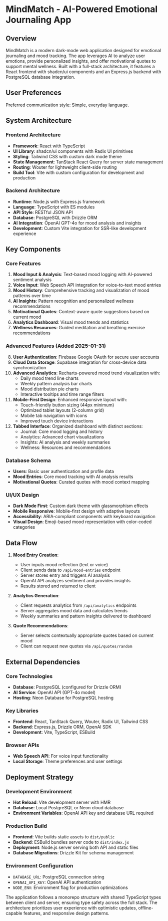 # MindMatch - AI-Powered Emotional Journaling App

## Overview

MindMatch is a modern dark-mode web application designed for emotional journaling and mood tracking. The app leverages AI to analyze user emotions, provide personalized insights, and offer motivational quotes to support mental wellness. Built with a full-stack architecture, it features a React frontend with shadcn/ui components and an Express.js backend with PostgreSQL database integration.

## User Preferences

Preferred communication style: Simple, everyday language.

## System Architecture

### Frontend Architecture
- **Framework**: React with TypeScript
- **UI Library**: shadcn/ui components with Radix UI primitives
- **Styling**: Tailwind CSS with custom dark mode theme
- **State Management**: TanStack React Query for server state management
- **Routing**: Wouter for lightweight client-side routing
- **Build Tool**: Vite with custom configuration for development and production

### Backend Architecture
- **Runtime**: Node.js with Express.js framework
- **Language**: TypeScript with ES modules
- **API Style**: RESTful JSON API
- **Database**: PostgreSQL with Drizzle ORM
- **AI Integration**: OpenAI GPT-4o for mood analysis and insights
- **Development**: Custom Vite integration for SSR-like development experience

## Key Components

### Core Features
1. **Mood Input & Analysis**: Text-based mood logging with AI-powered sentiment analysis
2. **Voice Input**: Web Speech API integration for voice-to-text mood entries
3. **Mood History**: Comprehensive tracking and visualization of mood patterns over time
4. **AI Insights**: Pattern recognition and personalized wellness recommendations
5. **Motivational Quotes**: Context-aware quote suggestions based on current mood
6. **Analytics Dashboard**: Visual mood trends and statistics
7. **Wellness Resources**: Guided meditation and breathing exercise recommendations

### Advanced Features (Added 2025-01-31)
8. **User Authentication**: Firebase Google OAuth for secure user accounts
9. **Cloud Data Storage**: Supabase integration for cross-device data synchronization
10. **Advanced Analytics**: Recharts-powered mood trend visualization with:
    - Daily mood trend line charts
    - Weekly pattern analysis bar charts
    - Mood distribution pie charts
    - Interactive tooltips and time range filters
11. **Mobile-First Design**: Enhanced responsive layout with:
    - Touch-friendly button sizing (44px minimum)
    - Optimized tablet layouts (2-column grid)
    - Mobile tab navigation with icons
    - Improved touch device interactions
12. **Tabbed Interface**: Organized dashboard with distinct sections:
    - Journal: Core mood logging and history
    - Analytics: Advanced chart visualizations
    - Insights: AI analysis and weekly summaries
    - Wellness: Resources and recommendations

### Database Schema
- **Users**: Basic user authentication and profile data
- **Mood Entries**: Core mood tracking with AI analysis results
- **Motivational Quotes**: Curated quotes with mood context mapping

### UI/UX Design
- **Dark Mode First**: Custom dark theme with glassmorphism effects
- **Mobile Responsive**: Mobile-first design with adaptive layouts
- **Accessibility**: ARIA-compliant components with keyboard navigation
- **Visual Design**: Emoji-based mood representation with color-coded categories

## Data Flow

1. **Mood Entry Creation**:
   - User inputs mood reflection (text or voice)
   - Client sends data to `/api/mood-entries` endpoint
   - Server stores entry and triggers AI analysis
   - OpenAI API analyzes sentiment and provides insights
   - Results stored and returned to client

2. **Analytics Generation**:
   - Client requests analytics from `/api/analytics` endpoints
   - Server aggregates mood data and calculates trends
   - Weekly summaries and pattern insights delivered to dashboard

3. **Quote Recommendations**:
   - Server selects contextually appropriate quotes based on current mood
   - Client can request new quotes via `/api/quotes/random`

## External Dependencies

### Core Technologies
- **Database**: PostgreSQL (configured for Drizzle ORM)
- **AI Service**: OpenAI API (GPT-4o model)
- **Hosting**: Neon Database for PostgreSQL hosting

### Key Libraries
- **Frontend**: React, TanStack Query, Wouter, Radix UI, Tailwind CSS
- **Backend**: Express.js, Drizzle ORM, OpenAI SDK
- **Development**: Vite, TypeScript, ESBuild

### Browser APIs
- **Web Speech API**: For voice input functionality
- **Local Storage**: Theme preferences and user settings

## Deployment Strategy

### Development Environment
- **Hot Reload**: Vite development server with HMR
- **Database**: Local PostgreSQL or Neon cloud database
- **Environment Variables**: OpenAI API key and database URL required

### Production Build
- **Frontend**: Vite builds static assets to `dist/public`
- **Backend**: ESBuild bundles server code to `dist/index.js`
- **Deployment**: Node.js server serving both API and static files
- **Database Migrations**: Drizzle Kit for schema management

### Environment Configuration
- `DATABASE_URL`: PostgreSQL connection string
- `OPENAI_API_KEY`: OpenAI API authentication
- `NODE_ENV`: Environment flag for production optimizations

The application follows a monorepo structure with shared TypeScript types between client and server, ensuring type safety across the full stack. The architecture prioritizes user experience with optimistic updates, offline-capable features, and responsive design patterns.
